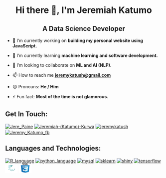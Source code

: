 <!--
**Jeremiah-Katumo/Jeremiah-Katumo** is a ✨ _special_ ✨ repository because its `README.md` (this file) appears on your GitHub profile.

Here are some ideas to get you started:

- 🔭 I’m currently working **on building my personal website using JavaScript.** 
- 🌱 I’m currently learning **software development and machine learning.**
- 👯 I’m looking to collaborate on ...
- 🤔 I’m looking for help with ...
- 💬 Ask me about ...
- 📫 How to reach me: ...
- 😄 Pronouns: ...
- ⚡ Fun fact: ...
-->
<h1 align="center">Hi there 👋, I'm Jeremiah Katumo</h1>
<h2 align="center">A Data Science Developer</h2>

- 🔭 I’m currently working on **building my personal website using JavaScript.**

- 🌱 I’m currently learning **machine learning and software development.**

- 👯 I’m looking to collaborate on **ML and AI (NLP).**

- 📫 How to reach me **jeremykatush@gmail.com**

- 😄 Pronouns: **He / Him** 

- ⚡ Fun fact: **Most of the time is not glamorous.**

<h2 align="left">Get In Touch:</h2>
<p align="left">
  <a href="https://twitter.com/Jere_Paine" target="blank"><img align="center" src="https://user-images.githubusercontent.com/92439632/221667339-59ff9073-4a09-47e2-bc8e-efc2621524a7.png" alt="Jere_Paine" height=30px width=40px /></a>
    <a href="https://www.linkedin.com/in/jeremiah-kurwa-27556b230" target="blank"><img align="center" src="https://user-images.githubusercontent.com/92439632/221670637-d7850852-59d7-48aa-8e79-b2806fdffa11.png" alt="Jeremiah-(Katumo)-Kurwa" height=30px width=40px /></a>
    <a href="https://medium.com/@jeremykatush" target="blank"><img align="center" src="https://user-images.githubusercontent.com/92439632/221672856-68d405fb-20fb-48f9-9988-03a232f08675.png" alt="jeremykatush" height=30px width=40px /></a>
  <a href="https://m.facebook.com/people/Jeremy-Katumo/100008984710713" target="blank"><img align="center" src="https://user-images.githubusercontent.com/92439632/221669102-1bb9b1f4-7d01-4e68-ab8d-4b52963ba258.png" alt="Jeremy_Katumo_fb" height=30px width=40px /></a>
</p>

<h2 align="left">Languages and Technologies:</h2>
<p align="left">
  <a href="https://www.r-project.org/about.html" target="blank"><img align="center" src="https://user-images.githubusercontent.com/92439632/221678394-4d426734-62e6-400e-b1bb-94eea8e39368.png" alt="R_language" height=30px width=40px /></a>
  <a href="https://www.python.org" target="blank"><img align="center" src="https://user-images.githubusercontent.com/92439632/221679056-f734f5fd-3217-42b6-9863-30d3754c3b72.png" alt="python_language" height=30px width=40px /></a>
  <a href="https://www.mysql.com" target="blank"><img align="center" src="https://user-images.githubusercontent.com/92439632/221679786-d08cf1a4-1bd6-42a2-88ca-ce7cb1a92829.png" alt="mysql" height=30px width=40px /></a>
  <a href="https://scikit-learn.org" target="blank"><img align="center" src="https://upload.wikimedia.org/wikipedia/commons/0/05/Scikit_learn_logo_small.svg" alt="sklearn" height=30px width=40px /></a>
  <a href="https://shiny.rstudio.com" target="blank"><img align="center" src="https://www.worldbank.org/content/dam/photos/780x439/2021/apr/Shiny-logo.png" alt="shiny" height=30px width=50px /></a>
  <a href="https://www.tensorflow.org" target="blank"><img align="center" src="https://www.vectorlogo.zone/logos/tensorflow/tensorflow-icon.svg" alt="tensorflow" height=30px width=40px /></a>
  <a href="https://www.fast.ai" target="blank"><img align="center" src="https://github.com/fastai/logos/blob/main/fastai_small.png" alt="fastai_icon" height=30px width=40px /></a>
  <a href="https://www.w3schools.com/css/css_website_layout.asp" target="blank"><img align="center" src="https://raw.githubusercontent.com/devicons/devicon/master/icons/css3/css3-original-wordmark.svg" alt="css_image" height=30px width=40px /></a>
</p>

